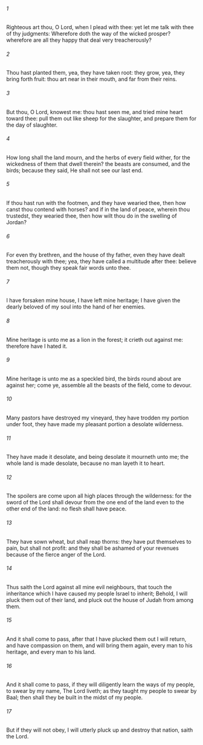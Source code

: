 ###### 1
Righteous art thou, O Lord, when I plead with thee: yet let me talk with thee of thy judgments: Wherefore doth the way of the wicked prosper? wherefore are all they happy that deal very treacherously?

###### 2
Thou hast planted them, yea, they have taken root: they grow, yea, they bring forth fruit: thou art near in their mouth, and far from their reins.

###### 3
But thou, O Lord, knowest me: thou hast seen me, and tried mine heart toward thee: pull them out like sheep for the slaughter, and prepare them for the day of slaughter.

###### 4
How long shall the land mourn, and the herbs of every field wither, for the wickedness of them that dwell therein? the beasts are consumed, and the birds; because they said, He shall not see our last end.

###### 5
If thou hast run with the footmen, and they have wearied thee, then how canst thou contend with horses? and if in the land of peace, wherein thou trustedst, they wearied thee, then how wilt thou do in the swelling of Jordan?

###### 6
For even thy brethren, and the house of thy father, even they have dealt treacherously with thee; yea, they have called a multitude after thee: believe them not, though they speak fair words unto thee.

###### 7
I have forsaken mine house, I have left mine heritage; I have given the dearly beloved of my soul into the hand of her enemies.

###### 8
Mine heritage is unto me as a lion in the forest; it crieth out against me: therefore have I hated it.

###### 9
Mine heritage is unto me as a speckled bird, the birds round about are against her; come ye, assemble all the beasts of the field, come to devour.

###### 10
Many pastors have destroyed my vineyard, they have trodden my portion under foot, they have made my pleasant portion a desolate wilderness.

###### 11
They have made it desolate, and being desolate it mourneth unto me; the whole land is made desolate, because no man layeth it to heart.

###### 12
The spoilers are come upon all high places through the wilderness: for the sword of the Lord shall devour from the one end of the land even to the other end of the land: no flesh shall have peace.

###### 13
They have sown wheat, but shall reap thorns: they have put themselves to pain, but shall not profit: and they shall be ashamed of your revenues because of the fierce anger of the Lord.

###### 14
Thus saith the Lord against all mine evil neighbours, that touch the inheritance which I have caused my people Israel to inherit; Behold, I will pluck them out of their land, and pluck out the house of Judah from among them.

###### 15
And it shall come to pass, after that I have plucked them out I will return, and have compassion on them, and will bring them again, every man to his heritage, and every man to his land.

###### 16
And it shall come to pass, if they will diligently learn the ways of my people, to swear by my name, The Lord liveth; as they taught my people to swear by Baal; then shall they be built in the midst of my people.

###### 17
But if they will not obey, I will utterly pluck up and destroy that nation, saith the Lord.

